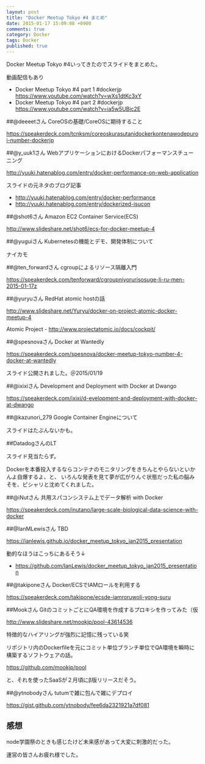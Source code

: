 ```yaml
---
layout: post
title: "Docker Meetup Tokyo #4 まとめ"
date: 2015-01-17 15:09:08 +0900
comments: true
category: Docker
tags: Docker
published: true
---
```


Docker Meetup Tokyo #4いってきたのでスライドをまとめた。

動画配信もあり

- Docker Meetup Tokyo #4 part 1 #dockerjp <https://www.youtube.com/watch?v=wXs1dtKc3xY>
- Docker Meetup Tokyo #4 part 2 #dockerjp <https://www.youtube.com/watch?v=ia5w5UBic2E>

##@deeeetさん CoreOSの基礎/CoreOSに期待すること

<https://speakerdeck.com/tcnksm/coreoskurasutanidockerkontenawodepuroi-number-dockerjp>

##@y_uuk1さん WebアプリケーションにおけるDockerパフォーマンスチューニング

<http://yuuki.hatenablog.com/entry/docker-performance-on-web-application>

スライドの元ネタのブログ記事

- <http://yuuki.hatenablog.com/entry/docker-performance>
- <http://yuuki.hatenablog.com/entry/dockerized-isucon>

##@shot6さん Amazon EC2 Container Service(ECS)

<http://www.slideshare.net/shot6/ecs-for-docker-meetup-4>

##@yuguiさん Kubernetesの機能とデモ、開発体制について

ナイカモ

##@ten_forwardさん cgroupによるリソース隔離入門

<https://speakerdeck.com/tenforward/cgroupniyorurisosuge-li-ru-men-2015-01-17z>

##@yuryuさん RedHat atomic hostの話

<http://www.slideshare.net/Yuryu/docker-on-project-atomic-docker-meetup-4>

Atomic Project - <http://www.projectatomic.io/docs/cockpit/>

##@spesnovaさん Docker at Wantedly

<https://speakerdeck.com/spesnova/docker-meetup-tokyo-number-4-docker-at-wantedly>

スライド公開されました。＠2015/01/19

##@ixixiさん Development and Deployment with Docker at Dwango

<https://speakerdeck.com/ixixi/d-evelopment-and-deployment-with-docker-at-dwango>

##@kazunori_279 Google Container Engineについて

スライドはたぶんないかも。

##DatadogさんのLT

スライド見当たらず。

Dockerを本番投入するならコンテナのモニタリングをきちんとやらないといかんよ自爆するよ、と、
いろんな発表を見て夢が広がりんぐ状態だった私の脳みそを、ピシャリと沈めてくれました。

##@iNutさん 共用スパコンシステム上でデータ解析 with Docker

<https://speakerdeck.com/inutano/large-scale-biological-data-science-with-docker>

##@IanMLewisさん TBD

<https://ianlewis.github.io/docker_meetup_tokyo_jan2015_presentation>

動的なほうはこっちにあるそう↓

- <https://github.com/IanLewis/docker_meetup_tokyo_jan2015_presentation>

##@takiponeさん Docker/ECSでIAMロールを利用する

<https://speakerdeck.com/takipone/ecsde-iamroruwoli-yong-suru>

##Mookさん GitのコミットごとにQA環境を作成するプロキシを作ってみた（仮

<http://www.slideshare.net/mookjp/pool-43614536>

特徴的なハイアリングが強烈に記憶に残っている笑

リポジトリ内のDockerfileを元にコミット単位ブランチ単位でQA環境を瞬時に構築するソフトウェアの話。

<https://github.com/mookjp/pool>

と、それを使ったSaaSが２月頃にβ版リリースだそう。

##@ytnobodyさん tutumで雑に包んで雑にデプロイ

<https://gist.github.com/ytnobody/fee6da2321921a7df081>

## 感想

node学園祭のときも感じたけど未来感があって大変に刺激的だった。

運営の皆さんお疲れ様でした。
